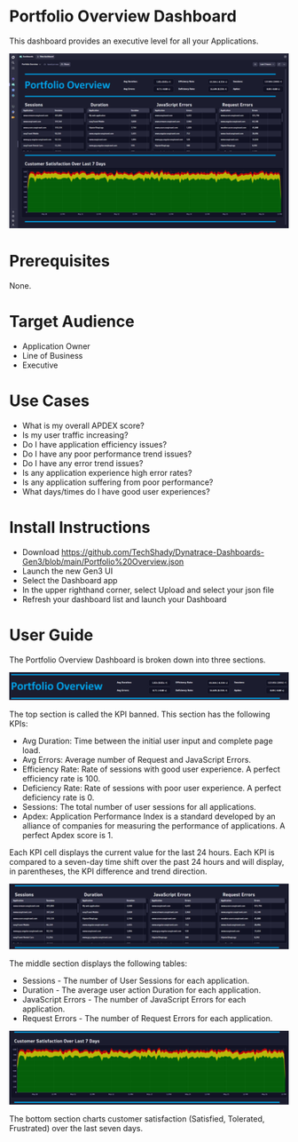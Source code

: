 # Portfolio Overview Dashboard
This dashboard provides an executive level for all your Applications.

![Portfolio Overview Dashboard](PortfolioOverview.png)

# Prerequisites

None.

# Target Audience

- Application Owner
- Line of Business
- Executive

# Use Cases

- What is my overall APDEX score?
- Is my user traffic increasing?
- Do I have application efficiency issues?
- Do I have any poor performance trend issues?
- Do I have any error trend issues?
- Is any application experience high error rates?
- Is any application suffering from poor performance?
- What days/times do I have good user experiences?

# Install Instructions

- Download https://github.com/TechShady/Dynatrace-Dashboards-Gen3/blob/main/Portfolio%20Overview.json
- Launch the new Gen3 UI
- Select the Dashboard app
- In the upper righthand corner, select Upload and select your json file
- Refresh your dashboard list and launch your Dashboard

# User Guide

The Portfolio Overview Dashboard is broken down into three sections.

![Portfolio Overview Dashboard](PortfolioOverview-1.png)

The top section is called the KPI banned. This section has the following KPIs:
- Avg Duration: Time between the initial user input and complete page load.
- Avg Errors: Average number of Request and JavaScript Errors.
- Efficiency Rate: Rate of sessions with good user experience. A perfect efficiency rate is 100.
- Deficiency Rate: Rate of sessions with poor user experience. A perfect deficiency rate is 0.
- Sessions: The total number of user sessions for all applications.
- Apdex: Application Performance Index is a standard developed by an alliance of companies for measuring the performance of applications. A perfect Apdex score is 1.

Each KPI cell displays the current value for the last 24 hours. Each KPI is compared to a seven-day time shift over the past 24 hours and will display, in parentheses, the KPI difference and trend direction.

![Portfolio Overview Dashboard](PortfolioOverview-2.png)

The middle section displays the following tables: 
- Sessions - The number of User Sessions for each application.
- Duration - The average user action Duration for each application.
- JavaScript Errors - The number of JavaScript Errors for each application.
- Request Errors - The number of Request Errors for each application.
 
![Portfolio Overview Dashboard](PortfolioOverview-3.png)

The bottom section charts customer satisfaction (Satisfied, Tolerated, Frustrated) over the last seven days.
